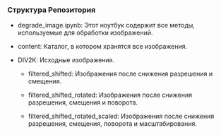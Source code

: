 ### Структура Репозитория
- degrade_image.ipynb: Этот ноутбук содержит все методы, используемые для обработки изображений.

- content: Каталог, в котором хранятся все изображения.

- DIV2K: Исходные изображения.

 	- filtered_shifted: Изображения после снижения разрешения и смещения.

 	- filtered_shifted_rotated: Изображения после снижения разрешения, смещения и поворота.

 	- filtered_shifted_rotated_scaled: Изображения после снижения разрешения, смещения, поворота и масштабирования.
